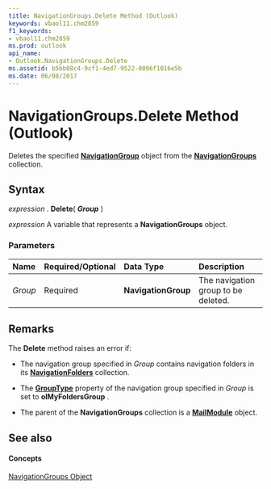 ```yaml
---
title: NavigationGroups.Delete Method (Outlook)
keywords: vbaol11.chm2859
f1_keywords:
- vbaol11.chm2859
ms.prod: outlook
api_name:
- Outlook.NavigationGroups.Delete
ms.assetid: b5bb08c4-9cf1-4ed7-9522-0096f1016e5b
ms.date: 06/08/2017
---
```



# NavigationGroups.Delete Method (Outlook)

Deletes the specified **[NavigationGroup](navigationgroup-object-outlook.md)** object from the **[NavigationGroups](navigationgroups-object-outlook.md)** collection.


## Syntax

 _expression_ . **Delete**( **_Group_** )

 _expression_ A variable that represents a **NavigationGroups** object.


### Parameters



|**Name**|**Required/Optional**|**Data Type**|**Description**|
|:-----|:-----|:-----|:-----|
| _Group_|Required| **NavigationGroup**|The navigation group to be deleted.|

## Remarks

The **Delete** method raises an error if:


-  The navigation group specified in _Group_ contains navigation folders in its **[NavigationFolders](navigationfolders-object-outlook.md)** collection.
    
- The **[GroupType](navigationgroup-grouptype-property-outlook.md)** property of the navigation group specified in _Group_ is set to **olMyFoldersGroup** .
    
- The parent of the **NavigationGroups** collection is a **[MailModule](mailmodule-object-outlook.md)** object.
    

## See also


#### Concepts


[NavigationGroups Object](navigationgroups-object-outlook.md)

